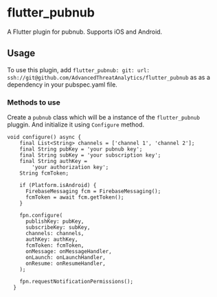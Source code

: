 # flutter_pubnub

A Flutter plugin for pubnub. Supports iOS and Android.

## Usage
To use this plugin, add 
```flutter_pubnub: git: url: ssh://git@github.com/AdvancedThreatAnalytics/flutter_pubnub```
as as a dependency in your pubspec.yaml file.

### Methods to use 

Create a `pubnub` class which will be a instance of the `flutter_pubnub` pluggin. And initialize it using `Configure` method.

```
void configure() async {
    final List<String> channels = ['channel 1', 'channel 2'];
    final String pubKey = 'your pubnub key';
    final String subKey = 'your subscription key';
    final String authKey =
        'your authorization key';
    String fcmToken;

    if (Platform.isAndroid) {
      FirebaseMessaging fcm = FirebaseMessaging();
      fcmToken = await fcm.getToken();
    }

    fpn.configure(
      publishKey: pubKey,
      subscribeKey: subKey,
      channels: channels,
      authKey: authKey,
      fcmToken: fcmToken,
      onMessage: onMessageHandler,
      onLaunch: onLaunchHandler,
      onResume: onResumeHandler,
    );

    fpn.requestNotificationPermissions();
  }
  ```
